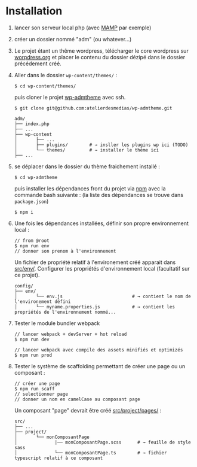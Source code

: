 # Installation


1. lancer son serveur local php (avec [MAMP](https://www.mamp.info/en/downloads/) par exemple)

2. créer un dossier nommé "adm" (ou whatever...)

3. Le projet étant un thême wordpress, télécharger le core wordpress sur [worpdress.org](http://wordpress.org/)
et placer le contenu du dossier dézipé dans le dossier précédement créé.
 
4. Aller dans le dossier `wp-content/themes/` :
    
    ```shell
    $ cd wp-content/themes/
    ``` 

    puis cloner le projet [wp-admtheme](https://github.com/atelierdesmedias/wp-admtheme) avec ssh.

    ```shell
    $ git clone git@github.com:atelierdesmedias/wp-admtheme.git
    ```
    
    ```shell
    adm/                         
    ├── index.php               
    ├── ...   
    ├── wp-content
    │       ├── ...          
    │       ├── plugins/        # → insller les plugins wp ici (TODO)
    │       └── themes/         # → installer le thème ici
    ├── ...        
    ```
5. se déplacer dans le dossier du thème fraichement installé :
  
   ```shell
   $ cd wp-admtheme 
   ``` 
   puis installer les dépendances front du projet via [npm](https://www.npmjs.com/)
   avec la commande bash suivante : (la liste des dépendances se trouve dans `package.json`)
  
   ```shell
   $ npm i  
   ```    

6. Une fois les dépendances installées, définir son propre environnement local :   
      
    ```shell
    // from @root
    $ npm run env
    // donner son prenom à l'environnement
    ```
    Un fichier de propriété relatif à l'environement créé apparait dans [src/env/](../src/env). 
    Configurer les propriétés d'environnement local (facultatif sur ce projet).
       
    ```shell
    config/                                         
    ├── env/                       
    │       └── env.js                          # → contient le nom de l'environement défini
    │       └── myname.properties.js            # → contient les propriétés de l'environnement nommé...   
    ```
    
7. Tester le module bundler webpack
 
   ```shell
   // lancer webpack + devServer + hot reload
   $ npm run dev
   
   // lancer webpack avec compile des assets minifiés et optimizés
   $ npm run prod
   ```       
 
8. Tester le système de scaffolding permettant de créer une page ou un composant : 
  
    ```shell
    // créer une page 
    $ npm run scaff 
    // selectionner page 
    // donner un nom en camelCase au composant page  
    ```       
    Un composant "page" devrait être créé [src/project/pages/](../src/project/pages/) : 
    
    ```shell
    src/                         
    ├── ...                
    ├── project/                       
    │       └── monComposantPage          
    │              |── monComposantPage.scss      # → feuille de style sass     
    │              └── monComposantPage.ts        # → fichier typescript relatif à ce composant          
    ```  
 





